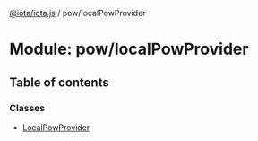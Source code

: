 [@iota/iota.js](../README.md) / pow/localPowProvider

# Module: pow/localPowProvider

## Table of contents

### Classes

- [LocalPowProvider](../classes/pow_localPowProvider.LocalPowProvider.md)
